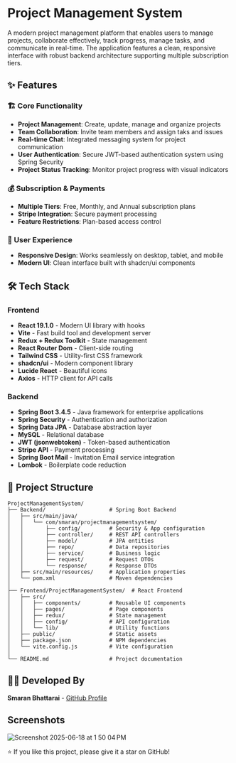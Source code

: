 #  Project Management System

A modern project management platform that enables users to manage projects, collaborate effectively, track progress, manage tasks, and communicate in real-time. The application features a clean, responsive interface with robust backend architecture supporting multiple subscription tiers.

## ✨ Features

### 🏗️ Core Functionality
- **Project Management**: Create, update, manage and organize projects 
- **Team Collaboration**: Invite team members and assign taks and issues
- **Real-time Chat**: Integrated messaging system for project communication
- **User Authentication**: Secure JWT-based authentication system using Spring Security
- **Project Status Tracking**: Monitor project progress with visual indicators

### 💰 Subscription & Payments
- **Multiple Tiers**: Free, Monthly, and Annual subscription plans
- **Stripe Integration**: Secure payment processing
- **Feature Restrictions**: Plan-based access control

### 🎨 User Experience
- **Responsive Design**: Works seamlessly on desktop, tablet, and mobile
- **Modern UI**: Clean interface built with shadcn/ui components


## 🛠️ Tech Stack

### Frontend
- **React 19.1.0** - Modern UI library with hooks
- **Vite** - Fast build tool and development server
- **Redux + Redux Toolkit** - State management
- **React Router Dom** - Client-side routing
- **Tailwind CSS** - Utility-first CSS framework
- **shadcn/ui** - Modern component library
- **Lucide React** - Beautiful icons
- **Axios** - HTTP client for API calls

### Backend
- **Spring Boot 3.4.5** - Java framework for enterprise applications
- **Spring Security** - Authentication and authorization
- **Spring Data JPA** - Database abstraction layer
- **MySQL** - Relational database
- **JWT (jsonwebtoken)** - Token-based authentication
- **Stripe API** - Payment processing
- **Spring Boot Mail** - Invitation Email service integration
- **Lombok** - Boilerplate code reduction


## 📁 Project Structure

```
ProjectManagementSystem/
├── Backend/                    # Spring Boot Backend
│   ├── src/main/java/
│   │   └── com/smaran/projectmanagementsystem/
│   │       ├── config/         # Security & App configuration
│   │       ├── controller/     # REST API controllers
│   │       ├── model/          # JPA entities
│   │       ├── repo/           # Data repositories
│   │       ├── service/        # Business logic
│   │       ├── request/        # Request DTOs
│   │       └── response/       # Response DTOs
│   ├── src/main/resources/     # Application properties
│   └── pom.xml                 # Maven dependencies
│
├── Frontend/ProjectManagementSystem/  # React Frontend
│   ├── src/
│   │   ├── components/         # Reusable UI components
│   │   ├── pages/              # Page components
│   │   ├── redux/              # State management
│   │   ├── config/             # API configuration
│   │   └── lib/                # Utility functions
│   ├── public/                 # Static assets
│   ├── package.json            # NPM dependencies
│   └── vite.config.js          # Vite configuration
│
└── README.md                   # Project documentation
```

## 👨‍💻 Developed By

**Smaran Bhattarai** - [GitHub Profile](https://github.com/smaranbh7)

## Screenshots
![Screenshot 2025-06-18 at 1 50 04 PM](https://github.com/user-attachments/assets/a193093a-b78a-4b36-aeed-e93e203f19ce)



⭐ If you like this project, please give it a star on GitHub! 
